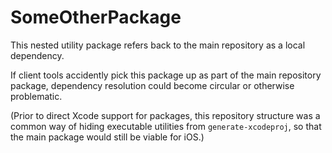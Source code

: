 # SomeOtherPackage

This nested utility package refers back to the main repository as a local dependency.

If client tools accidently pick this package up as part of the main repository package, dependency resolution could become circular or otherwise problematic.

(Prior to direct Xcode support for packages, this repository structure was a common way of hiding executable utilities from `generate-xcodeproj`, so that the main package would still be viable for iOS.)

